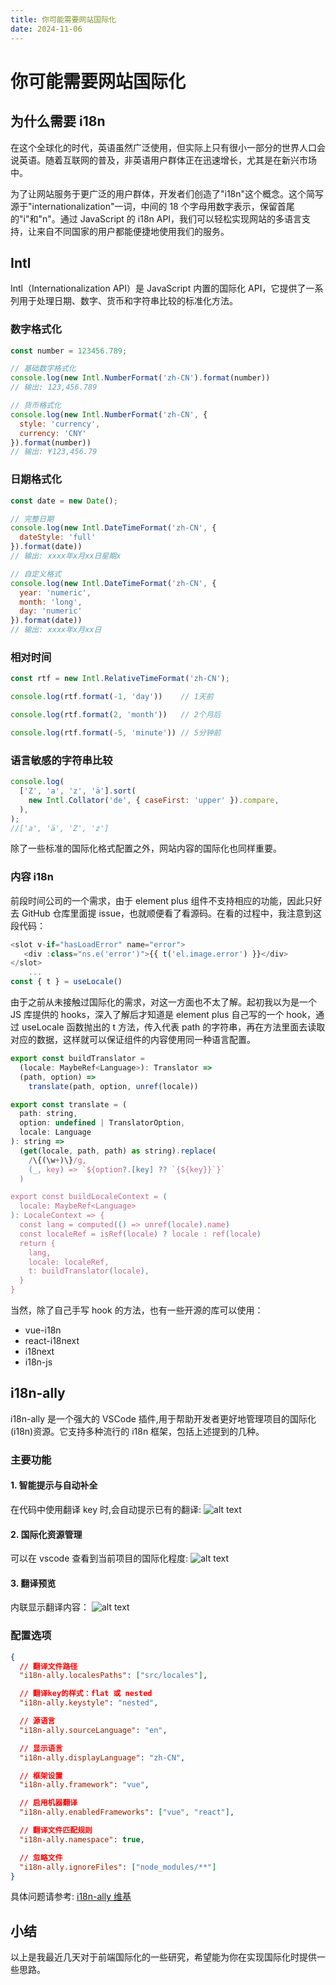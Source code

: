 ```yaml
---
title: 你可能需要网站国际化
date: 2024-11-06
---
```


# 你可能需要网站国际化

## 为什么需要 i18n

在这个全球化的时代，英语虽然广泛使用，但实际上只有很小一部分的世界人口会说英语。随着互联网的普及，非英语用户群体正在迅速增长，尤其是在新兴市场中。

为了让网站服务于更广泛的用户群体，开发者们创造了"i18n"这个概念。这个简写源于"internationalization"一词，中间的 18 个字母用数字表示，保留首尾的"i"和"n"。通过 JavaScript 的 i18n API，我们可以轻松实现网站的多语言支持，让来自不同国家的用户都能便捷地使用我们的服务。

## Intl

Intl（Internationalization API）是 JavaScript 内置的国际化 API，它提供了一系列用于处理日期、数字、货币和字符串比较的标准化方法。

### 数字格式化

```JavaScript
const number = 123456.789;

// 基础数字格式化
console.log(new Intl.NumberFormat('zh-CN').format(number))
// 输出: 123,456.789

// 货币格式化
console.log(new Intl.NumberFormat('zh-CN', {
  style: 'currency',
  currency: 'CNY'
}).format(number))
// 输出: ¥123,456.79
```

### 日期格式化

```JavaScript
const date = new Date();

// 完整日期
console.log(new Intl.DateTimeFormat('zh-CN', {
  dateStyle: 'full'
}).format(date))
// 输出: xxxx年x月xx日星期x

// 自定义格式
console.log(new Intl.DateTimeFormat('zh-CN', {
  year: 'numeric',
  month: 'long',
  day: 'numeric'
}).format(date))
// 输出: xxxx年x月xx日
```

### 相对时间

```JavaScript
const rtf = new Intl.RelativeTimeFormat('zh-CN');

console.log(rtf.format(-1, 'day'))    // 1天前

console.log(rtf.format(2, 'month'))   // 2个月后

console.log(rtf.format(-5, 'minute')) // 5分钟前
```

### 语言敏感的字符串比较

```JavaScript
console.log(
  ['Z', 'a', 'z', 'ä'].sort(
    new Intl.Collator('de', { caseFirst: 'upper' }).compare,
  ),
);
//['a', 'ä', 'Z', 'z']
```

除了一些标准的国际化格式配置之外，网站内容的国际化也同样重要。

### 内容 i18n

前段时间公司的一个需求，由于 element plus 组件不支持相应的功能，因此只好去 GitHub 仓库里面提 issue，也就顺便看了看源码。在看的过程中，我注意到这段代码：

```JavaScript
<slot v-if="hasLoadError" name="error">
   <div :class="ns.e('error')">{{ t('el.image.error') }}</div>
</slot>
    ...
const { t } = useLocale()
```

由于之前从未接触过国际化的需求，对这一方面也不太了解。起初我以为是一个 JS 库提供的 hooks，深入了解后才知道是 element plus 自己写的一个 hook，通过 useLocale 函数抛出的 t 方法，传入代表 path 的字符串，再在方法里面去读取对应的数据，这样就可以保证组件的内容使用同一种语言配置。

```JavaScript
export const buildTranslator =
  (locale: MaybeRef<Language>): Translator =>
  (path, option) =>
    translate(path, option, unref(locale))

export const translate = (
  path: string,
  option: undefined | TranslatorOption,
  locale: Language
): string =>
  (get(locale, path, path) as string).replace(
    /\{(\w+)\}/g,
    (_, key) => `${option?.[key] ?? `{${key}}`}`
  )

export const buildLocaleContext = (
  locale: MaybeRef<Language>
): LocaleContext => {
  const lang = computed(() => unref(locale).name)
  const localeRef = isRef(locale) ? locale : ref(locale)
  return {
    lang,
    locale: localeRef,
    t: buildTranslator(locale),
  }
}
```

当然，除了自己手写 hook 的方法，也有一些开源的库可以使用：

- vue-i18n
- react-i18next
- i18next
- i18n-js

## i18n-ally

i18n-ally 是一个强大的 VSCode 插件,用于帮助开发者更好地管理项目的国际化(i18n)资源。它支持多种流行的 i18n 框架，包括上述提到的几种。

### 主要功能

#### 1. 智能提示与自动补全

在代码中使用翻译 key 时,会自动提示已有的翻译:
![alt text](/image/i18n/i18n1.png)

#### 2. 国际化资源管理

可以在 vscode 查看到当前项目的国际化程度:
![alt text](/image/i18n/i18n2.png)

#### 3. 翻译预览

内联显示翻译内容：
![alt text](/image/i18n/i18n3.png)

### 配置选项

```json
{
  // 翻译文件路径
  "i18n-ally.localesPaths": ["src/locales"],

  // 翻译key的样式：flat 或 nested
  "i18n-ally.keystyle": "nested",

  // 源语言
  "i18n-ally.sourceLanguage": "en",

  // 显示语言
  "i18n-ally.displayLanguage": "zh-CN",

  // 框架设置
  "i18n-ally.framework": "vue",

  // 启用机器翻译
  "i18n-ally.enabledFrameworks": ["vue", "react"],

  // 翻译文件匹配规则
  "i18n-ally.namespace": true,

  // 忽略文件
  "i18n-ally.ignoreFiles": ["node_modules/**"]
}
```

具体问题请参考: [i18n-ally 维基](https://github.com/lokalise/i18n-ally/wiki)

## 小结

以上是我最近几天对于前端国际化的一些研究，希望能为你在实现国际化时提供一些思路。

